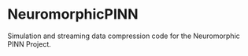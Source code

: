# NeuromorphicPINN
Simulation and streaming data compression code for the Neuromorphic PINN Project.
